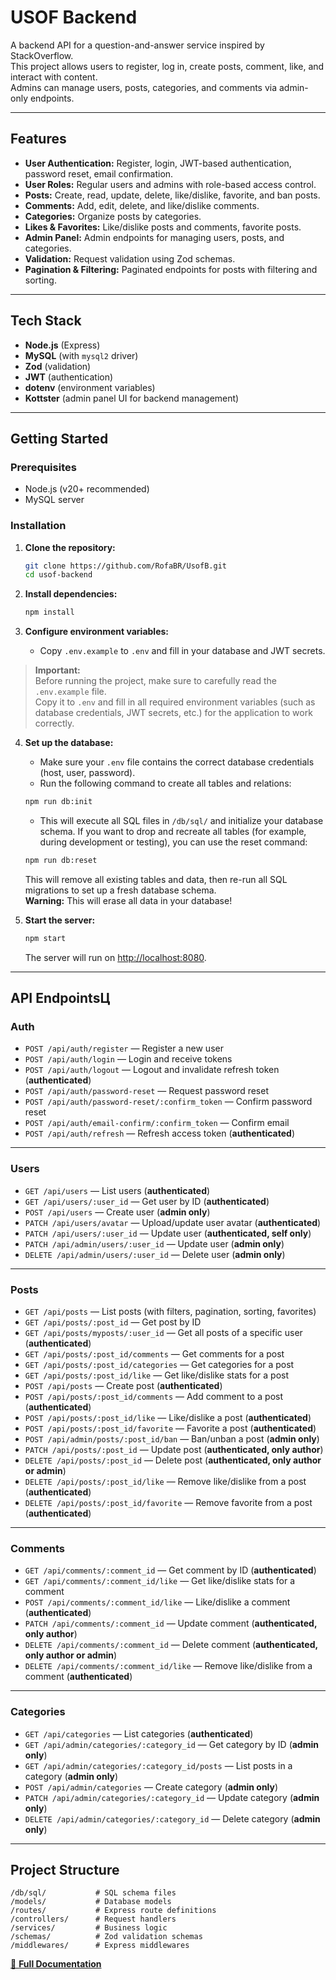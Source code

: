# USOF Backend

A backend API for a question-and-answer service inspired by StackOverflow.  
This project allows users to register, log in, create posts, comment, like, and interact with content.  
Admins can manage users, posts, categories, and comments via admin-only endpoints.

---

## Features

- **User Authentication:** Register, login, JWT-based authentication, password reset, email confirmation.
- **User Roles:** Regular users and admins with role-based access control.
- **Posts:** Create, read, update, delete, like/dislike, favorite, and ban posts.
- **Comments:** Add, edit, delete, and like/dislike comments.
- **Categories:** Organize posts by categories.
- **Likes & Favorites:** Like/dislike posts and comments, favorite posts.
- **Admin Panel:** Admin endpoints for managing users, posts, and categories.
- **Validation:** Request validation using Zod schemas.
- **Pagination & Filtering:** Paginated endpoints for posts with filtering and sorting.

---

## Tech Stack

- **Node.js** (Express)
- **MySQL** (with `mysql2` driver)
- **Zod** (validation)
- **JWT** (authentication)
- **dotenv** (environment variables)
- **Kottster** (admin panel UI for backend management)

---

## Getting Started

### Prerequisites

- Node.js (v20+ recommended)
- MySQL server

### Installation

1. **Clone the repository:**
    ```bash
    git clone https://github.com/RofaBR/UsofB.git
    cd usof-backend
    ```

2. **Install dependencies:**
    ```bash
    npm install
    ```

3. **Configure environment variables:**
    - Copy `.env.example` to `.env` and fill in your database and JWT secrets.

> **Important:**  
> Before running the project, make sure to carefully read the `.env.example` file.  
> Copy it to `.env` and fill in all required environment variables (such as database credentials, JWT secrets, etc.) for the application to work correctly.

4. **Set up the database:**
    - Make sure your `.env` file contains the correct database credentials (host, user, password).
    - Run the following command to create all tables and relations:
    ```bash
    npm run db:init
    ```
    - This will execute all SQL files in `/db/sql/` and initialize your database schema.
    If you want to drop and recreate all tables (for example, during development or testing), you can use the reset command:
    ```bash
    npm run db:reset
    ```

    This will remove all existing tables and data, then re-run all SQL migrations to set up a fresh database schema.  
    **Warning:** This will erase all data in your database!

5. **Start the server:**
    ```bash
    npm start
    ```
    The server will run on [http://localhost:8080](http://localhost:8080).

---

## API EndpointsЦ

### Auth
- `POST /api/auth/register` — Register a new user  
- `POST /api/auth/login` — Login and receive tokens  
- `POST /api/auth/logout` — Logout and invalidate refresh token (**authenticated**)  
- `POST /api/auth/password-reset` — Request password reset  
- `POST /api/auth/password-reset/:confirm_token` — Confirm password reset  
- `POST /api/auth/email-confirm/:confirm_token` — Confirm email  
- `POST /api/auth/refresh` — Refresh access token (**authenticated**)  

---

### Users
- `GET /api/users` — List users (**authenticated**)  
- `GET /api/users/:user_id` — Get user by ID (**authenticated**)  
- `POST /api/users` — Create user (**admin only**)  
- `PATCH /api/users/avatar` — Upload/update user avatar (**authenticated**)  
- `PATCH /api/users/:user_id` — Update user (**authenticated, self only**)  
- `PATCH /api/admin/users/:user_id` — Update user (**admin only**)  
- `DELETE /api/admin/users/:user_id` — Delete user (**admin only**)  

---

### Posts
- `GET /api/posts` — List posts (with filters, pagination, sorting, favorites)  
- `GET /api/posts/:post_id` — Get post by ID  
- `GET /api/posts/myposts/:user_id` — Get all posts of a specific user (**authenticated**)  
- `GET /api/posts/:post_id/comments` — Get comments for a post  
- `GET /api/posts/:post_id/categories` — Get categories for a post  
- `GET /api/posts/:post_id/like` — Get like/dislike stats for a post  
- `POST /api/posts` — Create post (**authenticated**)  
- `POST /api/posts/:post_id/comments` — Add comment to a post (**authenticated**)  
- `POST /api/posts/:post_id/like` — Like/dislike a post (**authenticated**)  
- `POST /api/posts/:post_id/favorite` — Favorite a post (**authenticated**)  
- `POST /api/admin/posts/:post_id/ban` — Ban/unban a post (**admin only**)  
- `PATCH /api/posts/:post_id` — Update post (**authenticated, only author**)  
- `DELETE /api/posts/:post_id` — Delete post (**authenticated, only author or admin**)  
- `DELETE /api/posts/:post_id/like` — Remove like/dislike from a post (**authenticated**)  
- `DELETE /api/posts/:post_id/favorite` — Remove favorite from a post (**authenticated**)  

---

### Comments
- `GET /api/comments/:comment_id` — Get comment by ID (**authenticated**)  
- `GET /api/comments/:comment_id/like` — Get like/dislike stats for a comment  
- `POST /api/comments/:comment_id/like` — Like/dislike a comment (**authenticated**)  
- `PATCH /api/comments/:comment_id` — Update comment (**authenticated, only author**)  
- `DELETE /api/comments/:comment_id` — Delete comment (**authenticated, only author or admin**)  
- `DELETE /api/comments/:comment_id/like` — Remove like/dislike from a comment (**authenticated**)  

---

### Categories
- `GET /api/categories` — List categories (**authenticated**)  
- `GET /api/admin/categories/:category_id` — Get category by ID (**admin only**)  
- `GET /api/admin/categories/:category_id/posts` — List posts in a category (**admin only**)  
- `POST /api/admin/categories` — Create category (**admin only**)  
- `PATCH /api/admin/categories/:category_id` — Update category (**admin only**)  
- `DELETE /api/admin/categories/:category_id` — Delete category (**admin only**)  

---

## Project Structure

```
/db/sql/           # SQL schema files
/models/           # Database models
/routes/           # Express route definitions
/controllers/      # Request handlers
/services/         # Business logic
/schemas/          # Zod validation schemas
/middlewares/      # Express middlewares
```
[📄 **Full Documentation**](./docs/DOCUMENTATION.md)
